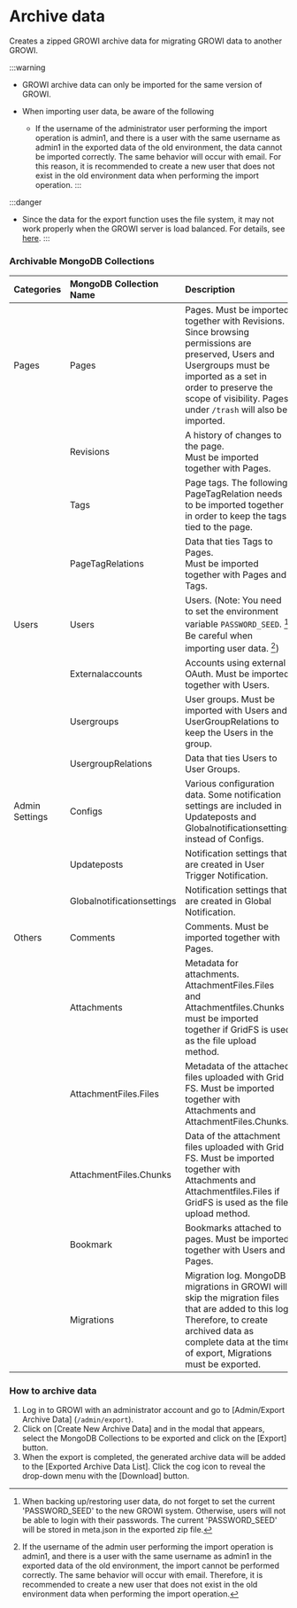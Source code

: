 # Archive data

Creates a zipped GROWI archive data for migrating GROWI data to another GROWI.

:::warning

- GROWI archive data can only be imported for the same version of GROWI.

- When importing user data, be aware of the following

  - If the username of the administrator user performing the import operation is admin1, and there is a user with the same username as admin1 in the exported data of the old environment, the data cannot be imported correctly. The same behavior will occur with email. For this reason, it is recommended to create a new user that does not exist in the old environment data when performing the import operation.
:::

:::danger

- Since the data for the export function uses the file system, it may not work properly when the GROWI server is load balanced. For details, see [here](../admin-cookbook/loadbalance.html#cautionary-points-about-importing-exporting-data).
:::

### Archivable MongoDB Collections

| <div style="white-space: nowrap;">Categories</div>| MongoDB Collection Name | Description |
| :--- | :--- | :--- |
| Pages | Pages | Pages. Must be imported together with Revisions. Since browsing permissions are preserved, Users and Usergroups must be imported as a set in order to preserve the scope of visibility. Pages under `/trash` will also be imported. |
|| Revisions | A history of changes to the page. <br>Must be imported together with Pages. |
|| Tags | Page tags. The following PageTagRelation needs to be imported together in order to keep the tags tied to the page. |
|| PageTagRelations | Data that ties Tags to Pages. <br>Must be imported together with Pages and Tags. |
| Users | Users | Users. (Note: You need to set the environment variable `PASSWORD_SEED`. [^*1] Be careful when importing user data. [^*2]) |
|| Externalaccounts | Accounts using external OAuth. Must be imported together with Users. |
|| Usergroups | User groups. Must be imported with Users and UserGroupRelations to keep the Users in the group. |
|| UsergroupRelations | Data that ties Users to User Groups. |
| Admin Settings | Configs | Various configuration data. Some notification settings are included in Updateposts and Globalnotificationsettings instead of Configs. |
|| Updateposts | Notification settings that are created in User Trigger Notification. |
|| Globalnotificationsettings | Notification settings that are created in Global Notification. |
| Others | Comments | Comments. Must be imported together with Pages. |
|| Attachments | Metadata for attachments. AttachmentFiles.Files and Attachmentfiles.Chunks must be imported together if GridFS is used as the file upload method. |
|| AttachmentFiles.Files | Metadata of the attached files uploaded with Grid FS. Must be imported together with Attachments and AttachmentFiles.Chunks. |
|| AttachmentFiles.Chunks | Data of the attachment files uploaded with Grid FS. Must be imported together with Attachments and Attachmentfiles.Files if GridFS is used as the file upload method. |
|| Bookmark | Bookmarks attached to pages. Must be imported together with Users and Pages. |
|| Migrations | Migration log. MongoDB migrations in GROWI will skip the migration files that are added to this log. Therefore, to create archived data as complete data at the time of export, Migrations must be exported. |

[^*1]: When backing up/restoring user data, do not forget to set the current 'PASSWORD_SEED' to the new GROWI system. Otherwise, users will not be able to login with their passwords. The current 'PASSWORD_SEED' will be stored in meta.json in the exported zip file.

[^*2]: If the username of the admin user performing the import operation is admin1, and there is a user with the same username as admin1 in the exported data of the old environment, the import cannot be performed correctly. The same behavior will occur with email. Therefore, it is recommended to create a new user that does not exist in the old environment data when performing the import operation.

### How to archive data

1. Log in to GROWI with an administrator account and go to [Admin/Export Archive Data] (`/admin/export`).
2. Click on [Create New Archive Data] and in the modal that appears, select the MongoDB Collections to be exported and click on the [Export] button.
3. When the export is completed, the generated archive data will be added to the [Exported Archive Data List]. Click the cog icon to reveal the drop-down menu with the [Download] button.


